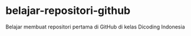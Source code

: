 # belajar-repositori-github
Belajar membuat repositori pertama di GitHub di kelas Dicoding Indonesia

